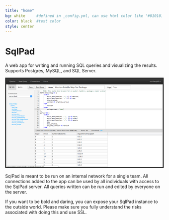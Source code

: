 ```yaml
---
title: "home"
bg: white     #defined in _config.yml, can use html color like '#010101'
color: black  #text color
style: center
---
```


<style>
    .screenshot {
        border: 3px solid #222;
    }
</style>

# SqlPad

A web app for writing and running SQL queries and visualizing the results. Supports Postgres, MySQL, and SQL Server.

<img class="screenshot" src="img/screenshots/query-editor.png" alt="SqlPad Query Editor">

SqlPad is meant to be run on an internal network for a single team. All connections added to the app can be used by all individuals with access to the SqlPad server. All queries written can be run and edited by everyone on the server. 

If you want to be bold and daring, you can expose your SqlPad instance to the outside world. Please make sure you fully understand the risks associated with doing this and use SSL.


